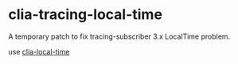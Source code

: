 # clia-tracing-local-time
A temporary patch to fix tracing-subscriber 3.x LocalTime problem.

use [clia-local-time](https://github.com/clia/clia-local-time)
